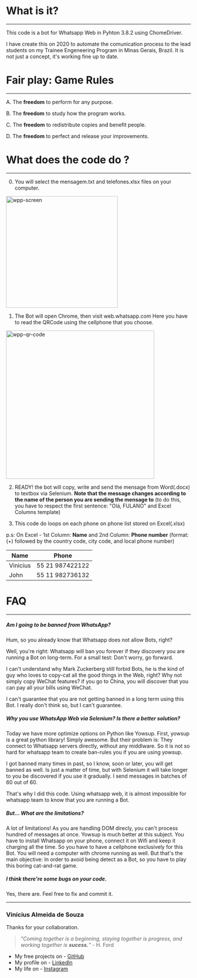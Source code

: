 <h1>What is it?</h1>
  <hr>
  
This code is a bot for Whatsapp Web in Pyhton 3.8.2 using ChomeDriver.

I have create this on 2020 to automate the comunication process to the lead students on my Trainee Engeneering Program in Minas Gerais, Brazil. It is not just a concept, it's working fine up to date.

<h1>Fair play: Game Rules</h1>
<hr>

A. The <b>freedom</b> to perform for any purpose.</n>

B. The <b>freedom</b> to study how the program works.</n>

C. The <b>freedom</b> to redistribute copies and benefit people.</n>

D. The <b>freedom</b> to perfect and release your improvements.</n>


<h1>What does the code do ?</h1>
<hr>

0. You will select the mensagem.txt and telefones.xlsx files on your computer.</n>

<img width="304" alt="wpp-screen" src="https://user-images.githubusercontent.com/39459689/92387870-ad613b00-f0ec-11ea-8f7c-b06d17d9a3d8.png">

1. The Bot will open Chrome, then visit web.whatsapp.com</n>
Here you have to read the QRCode using the cellphone that you choose.

<img width="404" alt="wpp-qr-code" src="https://user-images.githubusercontent.com/39459689/92387947-cff35400-f0ec-11ea-8141-b0cd9d0244ec.png">

2. READY! the bot will copy, write and send the mensage from Word(.docx) to textbox via Selenium. <b>Note that the message changes according to the name of the person you are sending the mensage to</b> (to do this, you have to respect the first sentence: "Olá, FULANO" and Excel Columns template)</n>

3. This code do loops on each phone on phone list stored on Excel(.xlsx)</n>

p.s: On Excel - 1st Column: <b>Name</b> and 2nd Column: <b>Phone number</b> (format:  (+) followed by the country code, city code, and local phone number)    

Name | Phone
-------|--------
Vinicius | 55 21 987422122
John| 55 11 982736132

<h1>FAQ</h1>
<hr>
<h5>Am I going to be banned from WhatsApp?</h5>
Hum, so you already know that Whatsapp does not allow Bots, right?

Well, you're right: Whatsapp will ban you forever if they discovery you are running a Bot on long-term. For a small test: Don't worry, go forward.

I can't understand why Mark Zuckerberg still forbid Bots, he is the kind of guy who loves to copy-cat all the good things in the Web, right? Why not simply copy WeChat features? if you go to China, you will discover that you can pay all your bills using WeChat.

I can't guarantee that you are not getting banned in a long term using this Bot. I really don't think so, but I can't guarantee.


<h5>Why you use WhatsApp Web via Selenium? Is there a better solution?</h5>
Today we have more optimize options on Python like Yowsup.
First, yowsup is a great python library! Simply awesome.
But their problem is: They connect to Whatsapp servers directly, without any middlware. So it is not so hard for whatsapp team to create ban-rules you if you are using yowsup.

I got banned many times in past, so I know, soon or later, you will get banned as well. Is just a matter of time, but with Selenium it will take longer to you be discovered if you use it gradually. I send messages in batches of 60 out of 60. 

That's why I did this code. Using whatsapp web, it is almost impossible for whatsapp team to know that you are running a Bot.


<h5>But... What are the limitations?</h5>
A lot of limitations!
As you are handling DOM direcly, you can't process hundred of messages at once. Yowsup is much better at this subject.
You have to install Whatsapp on your phone, connect it on Wifi and keep it charging all the time. So you have to have a cellphone exclusively for this Bot. You will need a computer with chrome running as well. But that's the main objective: In order to avoid being detect as a Bot, so you have to play this boring cat-and-rat game.

<h5>I think there're some bugs on your code.</h5>
Yes, there are.
Feel free to fix and commit it.

<hr>

### **Vinícius Almeida de Souza**

Thanks for your collaboration.

> _"Coming together is a beginning,
> staying together is progress,
> and working together is **sucess.**"_ - H. Ford

- My free projects on - [GitHub](https://github.com/valmsou)
- My profile on - [LinkedIn](https://www.linkedin.com/in/valmsou/?originalSubdomain=br)
- My life on - [Instagram](https://www.instagram.com/v.alma_br/)
 
